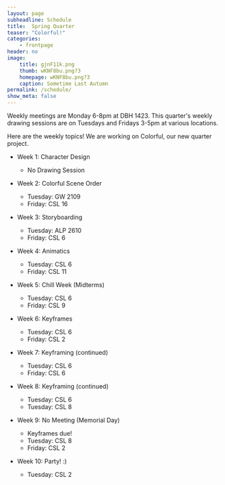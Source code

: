 ```yaml
---
layout: page
subheadline: Schedule
title:  Spring Quarter
teaser: "Colorful!"
categories:
    - frontpage
header: no
image:
    title: gjnF11k.png
    thumb: wKNF8bu.png?3
    homepage: wKNF8bu.png?3
    caption: Sometime Last Autumn
permalink: /schedule/
show_meta: false
---
```


Weekly meetings are Monday 6-8pm at DBH 1423. This quarter's weekly drawing sessions are on Tuesdays and Fridays 3-5pm at various locations. 

Here are the weekly topics! We are working on Colorful, our new quarter project. 

* Week 1: Character Design
	- No Drawing Session

* Week 2: Colorful Scene Order
	- Tuesday: GW 2109
	- Friday: CSL 16

* Week 3: Storyboarding
	- Tuesday: ALP 2610
	- Friday: CSL 6

* Week 4: Animatics
	- Tuesday: CSL 6
	- Friday: CSL 11

* Week 5: Chill Week (Midterms)
	- Tuesday: CSL 6
	- Friday: CSL 9

* Week 6: Keyframes
	- Tuesday: CSL 6
	- Friday: CSL 2

* Week 7: Keyframing (continued)
	- Tuesday: CSL 6
	- Friday: CSL 6

* Week 8: Keyframing (continued)
	- Tuesday: CSL 6
	- Tuesday: CSL 8

* Week 9: No Meeting (Memorial Day)
	- Keyframes due!
	- Tuesday: CSL 8
	- Friday: CSL 2

* Week 10: Party! :)
	- Tuesday: CSL 2